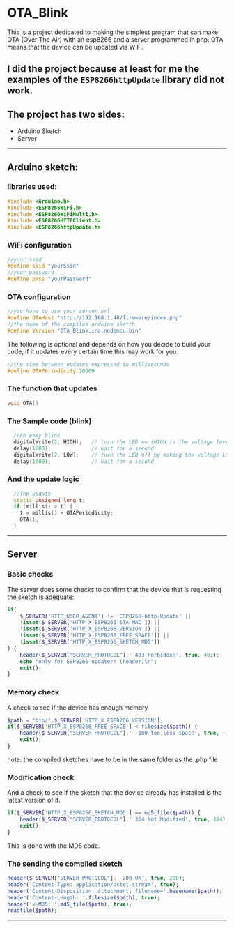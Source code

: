 # OTA_Blink
This is a project dedicated to making the simplest program that can make OTA (Over The Air) with an esp8266 and a server programmed in php. OTA means that the device can be updated via WiFi.

I did the project because at least for me the examples of the `ESP8266httpUpdate` library did not work.
---
## The project has two sides:
* Arduino Sketch
* Server
---
## Arduino sketch:
### libraries used:
```cpp
#include <Arduino.h>
#include <ESP8266WiFi.h>
#include <ESP8266WiFiMulti.h>
#include <ESP8266HTTPClient.h>
#include <ESP8266httpUpdate.h>
```
### WiFi configuration
```cpp
//your ssid
#define ssid "yourSsid"
//your password
#define pass "yourPassword"
```
### OTA configuration
```cpp
//you have to use your server url
#define OTAHost "http://192.168.1.48/firmware/index.php"
//the name of the compiled arduino sketch
#define Version "OTA_Blink.ino.nodemcu.bin"
```
The following is optional and depends on how you decide to build your code, if it updates every certain time this may work for you.
```cpp
//the time between updates expressed in milliseconds
#define OTAPeriodicity 10000
```
### The function that updates
```cpp
void OTA()
```
### The Sample code (blink)
```cpp
  //An easy blink
  digitalWrite(2, HIGH);   // turn the LED on (HIGH is the voltage level)
  delay(1000);             // wait for a second
  digitalWrite(2, LOW);    // turn the LED off by making the voltage LOW
  delay(1000);             // wait for a second
```
### And the update logic
```cpp
  //The update
  static unsigned long t;
  if (millis() > t) {
    t = millis() + OTAPeriodicity;
    OTA();
  }
```
---
## Server
### Basic checks
The server does some checks to confirm that the device that is requesting the sketch is adequate:
```php
if(
    $_SERVER['HTTP_USER_AGENT'] != 'ESP8266-http-Update' ||
    !isset($_SERVER['HTTP_X_ESP8266_STA_MAC']) ||
    !isset($_SERVER['HTTP_X_ESP8266_VERSION']) ||
    !isset($_SERVER['HTTP_X_ESP8266_FREE_SPACE']) ||
    !isset($_SERVER['HTTP_X_ESP8266_SKETCH_MD5'])
) {
    header($_SERVER["SERVER_PROTOCOL"].' 403 Forbidden', true, 403);
    echo "only for ESP8266 updater! (header)\n";
    exit();
}
```
### Memory check
A check to see if the device has enough memory
```php
$path = "bin/".$_SERVER['HTTP_X_ESP8266_VERSION'];
if($_SERVER['HTTP_X_ESP8266_FREE_SPACE'] < filesize($path)) {
    header($_SERVER["SERVER_PROTOCOL"].' -100 too less space', true, -100);
    exit();
}
```
note: the compiled sketches have to be in the same folder as the .php file
### Modification check
And a check to see if the sketch that the device already has installed is the latest version of it.
```php
if($_SERVER['HTTP_X_ESP8266_SKETCH_MD5'] == md5_file($path)) {
    header($_SERVER["SERVER_PROTOCOL"].' 304 Not Modified', true, 304);
    exit();
}
```
This is done with the MD5 code.
### The sending the compiled sketch
```php
header($_SERVER["SERVER_PROTOCOL"].' 200 OK', true, 200);
header('Content-Type: application/octet-stream', true);
header('Content-Disposition: attachment; filename='.basename($path));
header('Content-Length: '.filesize($path), true);
header('x-MD5: '.md5_file($path), true);
readfile($path);
```
---

